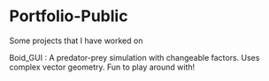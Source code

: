 # Portfolio-Public
Some projects that I have worked on

Boid_GUI : A predator-prey simulation with changeable factors. Uses complex vector geometry. Fun to play around with!
